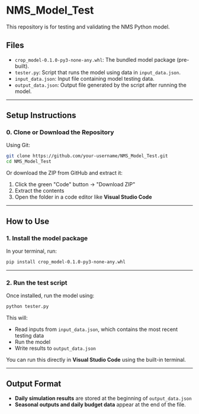 # NMS_Model_Test

This repository is for testing and validating the NMS Python model.

##  Files

- `crop_model-0.1.0-py3-none-any.whl`: The bundled model package (pre-built).
- `tester.py`: Script that runs the model using data in `input_data.json`.
- `input_data.json`: Input file containing model testing data.
- `output_data.json`: Output file generated by the script after running the model.

---

## Setup Instructions

### 0. Clone or Download the Repository

Using Git:
```bash
git clone https://github.com/your-username/NMS_Model_Test.git
cd NMS_Model_Test
```

Or download the ZIP from GitHub and extract it:
1. Click the green "Code" button → "Download ZIP"
2. Extract the contents
3. Open the folder in a code editor like **Visual Studio Code**

---

## How to Use

### 1. Install the model package

In your terminal, run:

```bash
pip install crop_model-0.1.0-py3-none-any.whl
```
---

### 2. Run the test script

Once installed, run the model using:

```bash
python tester.py
```

This will:
- Read inputs from `input_data.json`, which contains the most recent testing data
- Run the model
- Write results to `output_data.json`

You can run this directly in **Visual Studio Code** using the built-in terminal.

---

## Output Format

- **Daily simulation results** are stored at the beginning of `output_data.json`
- **Seasonal outputs and daily budget data** appear at the end of the file.
